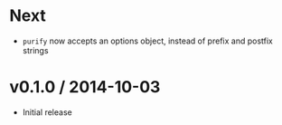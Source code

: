 Next
===================

  * `purify` now accepts an options object, instead of prefix and postfix strings

v0.1.0 / 2014-10-03
===================

  * Initial release

